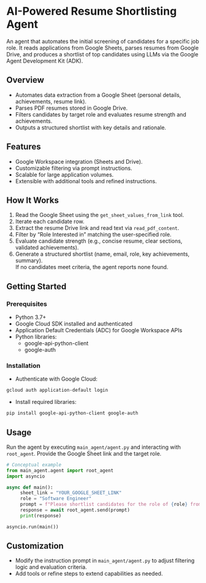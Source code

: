<!-- cspell:words venv asyncio PyPDF2 ADK gcloud shortlist shortlisting -->

# AI-Powered Resume Shortlisting Agent

An agent that automates the initial screening of candidates for a specific job role. It reads applications from Google Sheets, parses resumes from Google Drive, and produces a shortlist of top candidates using LLMs via the Google Agent Development Kit (ADK).

## Overview

- Automates data extraction from a Google Sheet (personal details, achievements, resume link).
- Parses PDF resumes stored in Google Drive.
- Filters candidates by target role and evaluates resume strength and achievements.
- Outputs a structured shortlist with key details and rationale.

## Features

- Google Workspace integration (Sheets and Drive).
- Customizable filtering via prompt instructions.
- Scalable for large application volumes.
- Extensible with additional tools and refined instructions.

## How It Works

1. Read the Google Sheet using the `get_sheet_values_from_link` tool.
2. Iterate each candidate row.
3. Extract the resume Drive link and read text via `read_pdf_content`.
4. Filter by “Role Interested in” matching the user-specified role.
5. Evaluate candidate strength (e.g., concise resume, clear sections, validated achievements).
6. Generate a structured shortlist (name, email, role, key achievements, summary).  
    If no candidates meet criteria, the agent reports none found.

## Getting Started

### Prerequisites

- Python 3.7+
- Google Cloud SDK installed and authenticated
- Application Default Credentials (ADC) for Google Workspace APIs
- Python libraries:
  - google-api-python-client
  - google-auth

### Installation

- Authenticate with Google Cloud:
```bash
gcloud auth application-default login
```

- Install required libraries:
```bash
pip install google-api-python-client google-auth
```
## Usage

Run the agent by executing `main_agent/agent.py` and interacting with `root_agent`. Provide the Google Sheet link and the target role.

```python
# Conceptual example
from main_agent.agent import root_agent
import asyncio

async def main():
     sheet_link = "YOUR_GOOGLE_SHEET_LINK"
     role = "Software Engineer"
     prompt = f"Please shortlist candidates for the role of {role} from the following sheet: {sheet_link}"
     response = await root_agent.send(prompt)
     print(response)

asyncio.run(main())
```

## Customization

- Modify the instruction prompt in `main_agent/agent.py` to adjust filtering logic and evaluation criteria.
- Add tools or refine steps to extend capabilities as needed.
